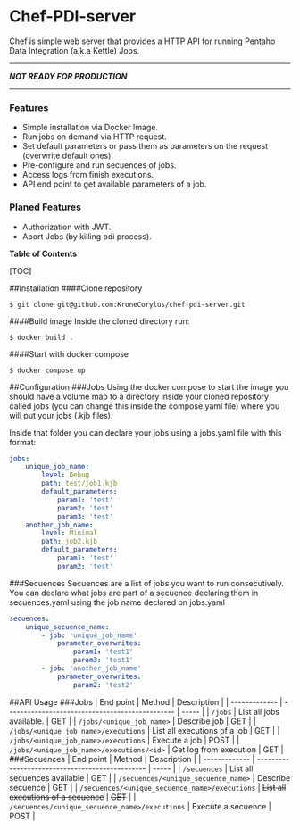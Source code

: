 
# Chef-PDI-server

Chef is simple web server that provides a HTTP API for running Pentaho Data Integration (a.k.a Kettle) Jobs.

------------

***NOT READY FOR PRODUCTION***

------------


### Features
- Simple installation via Docker Image.
- Run jobs on demand via HTTP request.
- Set default parameters or pass them as parameters on the request (overwrite default ones).
- Pre-configure and run secuences of jobs.
- Access logs from finish executions.
- API end point to get available parameters of a job.

### Planed Features
- Authorization with JWT.
- Abort Jobs (by killing pdi process).


**Table of Contents**

[TOC]


##Installation
####Clone repository
```
$ git clone git@github.com:KroneCorylus/chef-pdi-server.git
```
####Build image
Inside the cloned directory run:
```
$ docker build .
```
####Start with docker compose
```
$ docker compose up
```

##Configuration
###Jobs
Using the docker compose to start the image you should have a volume map to a directory inside your cloned repository called jobs (you can change this inside the compose.yaml file) where you will put your jobs (.kjb files).

Inside that folder you can declare your jobs using a jobs.yaml file with this format:
```yaml
jobs:
	unique_job_name:
		level: Debug 
		path: test/job1.kjb
		default_parameters:
			param1: 'test'
			param2: 'test'
			param3: 'test'
	another_job_name:
		level: Minimal 
		path: job2.kjb
		default_parameters:
			param1: 'test'
			param2: 'test'
```
###Secuences
Secuences are a list of jobs you want to run consecutively. You can declare what jobs are part of a secuence declaring them in secuences.yaml using the job name declared on jobs.yaml
```yaml
secuences:
	unique_secuence_name:
		- job: 'unique_job_name'
			parameter_overwrites:
				param1: 'test1'
				param3: 'test1'
		- job: 'another_job_name'
			parameter_overwrites:
 				param2: 'test2'
```

##API Usage
###Jobs
| End point | Method | Description                    |
| ------------- | ----------------------------------------------- | ----- |
| `/jobs`      | List all jobs available.       | GET |
| `/jobs/<unique_job_name>`   | Describe job     | GET |
| `/jobs/<unique_job_name>/executions`   | List all executions of a job     | GET |
| `/jobs/<unique_job_name>/executions`   | Execute a job     | POST |
| `/jobs/<unique_job_name>/executions/<id>`   | Get log from execution     | GET |
###Secuences
| End point | Method | Description                    |
| ------------- | ----------------------------------------------- | ----- |
| `/secuences`   | List all secuences available     | GET |
| `/secuences/<unique_secuence_name>`   | Describe secuence     | GET |
| `/secuences/<unique_secuence_name>/executions`   | ~~List all executions of a secuence~~     | ~~GET~~ |
| `/secuences/<unique_secuence_name>/executions`   | Execute a secuence     | POST |

